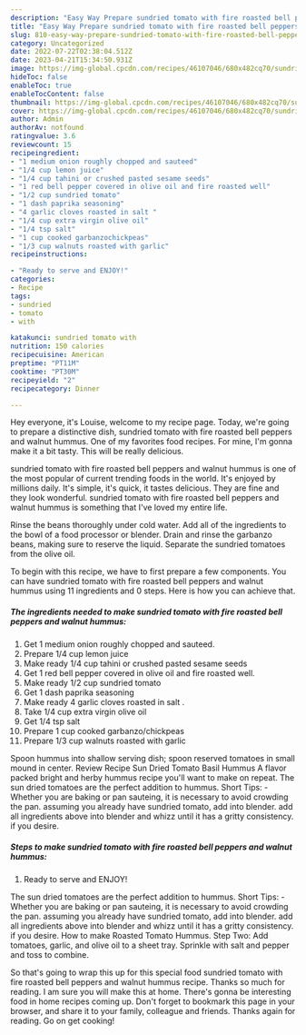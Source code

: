 ```yaml
---
description: "Easy Way Prepare sundried tomato with fire roasted bell peppers and walnut hummus the Delicious}"
title: "Easy Way Prepare sundried tomato with fire roasted bell peppers and walnut hummus the Delicious}"
slug: 810-easy-way-prepare-sundried-tomato-with-fire-roasted-bell-peppers-and-walnut-hummus-the-delicious
category: Uncategorized
date: 2022-07-22T02:38:04.512Z
date: 2023-04-21T15:34:50.931Z
image: https://img-global.cpcdn.com/recipes/46107046/680x482cq70/sundried-tomato-with-fire-roasted-bell-peppers-and-walnut-hummus-recipe-main-photo.jpg
hideToc: false
enableToc: true
enableTocContent: false
thumbnail: https://img-global.cpcdn.com/recipes/46107046/680x482cq70/sundried-tomato-with-fire-roasted-bell-peppers-and-walnut-hummus-recipe-main-photo.jpg
cover: https://img-global.cpcdn.com/recipes/46107046/680x482cq70/sundried-tomato-with-fire-roasted-bell-peppers-and-walnut-hummus-recipe-main-photo.jpg
author: Admin
authorAv: notfound
ratingvalue: 3.6
reviewcount: 15
recipeingredient:
- "1 medium onion roughly chopped and sauteed"
- "1/4 cup lemon juice"
- "1/4 cup tahini or crushed pasted sesame seeds"
- "1 red bell pepper covered in olive oil and fire roasted well"
- "1/2 cup sundried tomato"
- "1 dash paprika seasoning"
- "4 garlic cloves roasted in salt "
- "1/4 cup extra virgin olive oil"
- "1/4 tsp salt"
- "1 cup cooked garbanzochickpeas"
- "1/3 cup walnuts roasted with garlic"
recipeinstructions:

- "Ready to serve and ENJOY!"
categories:
- Recipe
tags:
- sundried
- tomato
- with

katakunci: sundried tomato with 
nutrition: 150 calories
recipecuisine: American
preptime: "PT11M"
cooktime: "PT30M"
recipeyield: "2"
recipecategory: Dinner

---
```



Hey everyone, it's Louise, welcome to my recipe page. Today, we're going to prepare a distinctive dish, sundried tomato with fire roasted bell peppers and walnut hummus. One of my favorites food recipes. For mine, I'm gonna make it a bit tasty. This will be really delicious.

sundried tomato with fire roasted bell peppers and walnut hummus is one of the most popular of current trending foods in the world. It's enjoyed by millions daily. It's simple, it's quick, it tastes delicious. They are fine and they look wonderful. sundried tomato with fire roasted bell peppers and walnut hummus is something that I've loved my entire life.

Rinse the beans thoroughly under cold water. Add all of the ingredients to the bowl of a food processor or blender. Drain and rinse the garbanzo beans, making sure to reserve the liquid. Separate the sundried tomatoes from the olive oil.


To begin with this recipe, we have to first prepare a few components. You can have sundried tomato with fire roasted bell peppers and walnut hummus using 11 ingredients and 0 steps. Here is how you can achieve that.

<!--inarticleads1-->

##### The ingredients needed to make sundried tomato with fire roasted bell peppers and walnut hummus:

1. Get 1 medium onion roughly chopped and sauteed.
1. Prepare 1/4 cup lemon juice
1. Make ready 1/4 cup tahini or crushed pasted sesame seeds
1. Get 1 red bell pepper covered in olive oil and fire roasted well.
1. Make ready 1/2 cup sundried tomato
1. Get 1 dash paprika seasoning
1. Make ready 4 garlic cloves roasted in salt .
1. Take 1/4 cup extra virgin olive oil
1. Get 1/4 tsp salt
1. Prepare 1 cup cooked garbanzo/chickpeas
1. Prepare 1/3 cup walnuts roasted with garlic


Spoon hummus into shallow serving dish; spoon reserved tomatoes in small mound in center. Review Recipe Sun Dried Tomato Basil Hummus A flavor packed bright and herby hummus recipe you&#39;ll want to make on repeat. The sun dried tomatoes are the perfect addition to hummus. Short Tips: - Whether you are baking or pan sauteing, it is necessary to avoid crowding the pan. assuming you already have sundried tomato, add into blender. add all ingredients above into blender and whizz until it has a gritty consistency. if you desire. 

<!--inarticleads2-->

##### Steps to make sundried tomato with fire roasted bell peppers and walnut hummus:


1. Ready to serve and ENJOY!

The sun dried tomatoes are the perfect addition to hummus. Short Tips: - Whether you are baking or pan sauteing, it is necessary to avoid crowding the pan. assuming you already have sundried tomato, add into blender. add all ingredients above into blender and whizz until it has a gritty consistency. if you desire. How to make Roasted Tomato Hummus. Step Two: Add tomatoes, garlic, and olive oil to a sheet tray. Sprinkle with salt and pepper and toss to combine. 

So that's going to wrap this up for this special food sundried tomato with fire roasted bell peppers and walnut hummus recipe. Thanks so much for reading. I am sure you will make this at home. There's gonna be interesting food in home recipes coming up. Don't forget to bookmark this page in your browser, and share it to your family, colleague and friends. Thanks again for reading. Go on get cooking!
